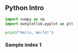 ## Python Intro


```python
import numpy as np
import matplotlib.pyplot as plt

print("Hello, World!")
```

### Sample index 1
